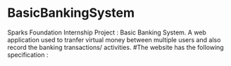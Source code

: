 # BasicBankingSystem

Sparks Foundation Internship Project : Basic Banking System.
A web application used to tranfer virtual money between multiple users and also record the banking transactions/ activities.
#The website has the following specification :
